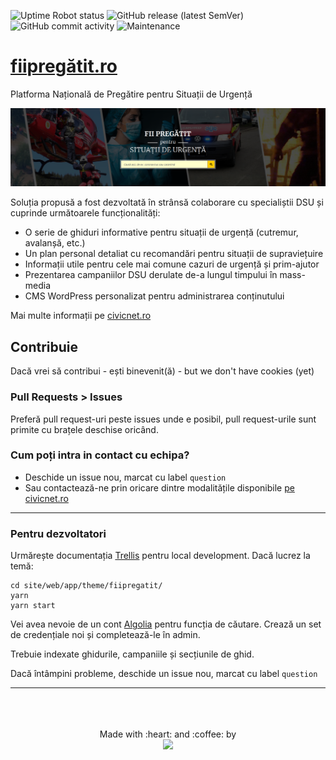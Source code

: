 ![Uptime Robot status](https://img.shields.io/uptimerobot/status/m784577212-43cc893463cb19f7f3c6933f?label=fiipregatit.ro&style=flat-square) ![GitHub release (latest SemVer)](https://img.shields.io/github/v/release/civicnet/fiipregatit.ro?style=flat-square) ![GitHub commit activity](https://img.shields.io/github/commit-activity/y/civicnet/fiipregatit.ro?style=flat-square) ![Maintenance](https://img.shields.io/maintenance/yes/2020?style=flat-square)

# [fiipregătit.ro](https://fiipregatit.ro)
Platforma Națională de Pregătire pentru Situații de Urgență

<img src="screenshot.png" />

Soluția propusă a fost dezvoltată în strânsă colaborare cu specialiștii DSU și cuprinde următoarele funcționalități:

- O serie de ghiduri informative pentru situații de urgență (cutremur, avalanșă, etc.)
- Un plan personal detaliat cu recomandări pentru situații de supraviețuire
- Informații utile pentru cele mai comune cazuri de urgență și prim-ajutor
- Prezentarea campaniilor DSU derulate de-a lungul timpului în mass-media
- CMS WordPress personalizat pentru administrarea conținutului

Mai multe informații pe [civicnet.ro](https://civicnet.ro/)

## Contribuie

Dacă vrei să contribui - ești binevenit(ă) - but we don't have cookies (yet) 

### Pull Requests > Issues
Preferă pull request-uri peste issues unde e posibil, pull request-urile sunt primite cu brațele deschise oricând.  

### Cum poți intra in contact cu echipa?
- Deschide un issue nou, marcat cu label `question`
- Sau contactează-ne prin oricare dintre modalitățile disponibile [pe civicnet.ro](https://civicnet.ro/contact)

----------
### Pentru dezvoltatori

Urmărește documentația [Trellis](https://roots.io/docs/trellis/master/local-development/) pentru local development. 
Dacă lucrez la temă:
```
cd site/web/app/theme/fiipregatit/
yarn 
yarn start
```

Vei avea nevoie de un cont [Algolia](https://www.algolia.com/) pentru funcția de căutare. Crează un set de credențiale noi și completează-le în admin. 

Trebuie indexate ghidurile, campaniile și secțiunile de ghid. 

Dacă întâmpini probleme, deschide un issue nou, marcat cu label `question`
 
----------

<div align="center">
	<br>
	<br>
	<br>
  <div>
    Made with :heart: and :coffee: by
  </div>
  <img src="https://civicnet.ro/CivicNet_Logo.svg" width="170px"/>
  <br>
</div>

